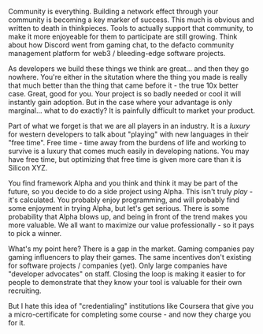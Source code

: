 Community is everything. Building a network effect through your community is becoming a key marker of success. This much is obvious and written to death in thinkpieces. Tools to actually support that community, to make it more enjoyeable for them to participate are still growing. Think about how Discord went from gaming chat, to the defacto community management platform for web3 / bleeding-edge software projects. 

As developers we build these things we think are great... and then they go nowhere. You're either in the situtation where the thing you made is really that much better than the thing that came before it - the true 10x better case. Great, good for you. Your project is so badly needed or cool it will instantly gain adoption. But in the case where your advantage is only marginal... what to do exactly? It is painfully difficult to market your product. 

Part of what we forget is that we are all players in an industry. It is a _luxury_ for western developers to talk about "playing" with new languages in their "free time". Free time - time away from the burdens of life and working to survive is a luxury that comes much easily in developing nations. You may have free time, but optimizing that free time is given more care than it is Silicon XYZ. 

You find framework Alpha and you think and think it may be part of the future, so you decide to do a side project using Alpha. This isn't truly _play_ - it's calculated. You probably enjoy programming, and will probably find some enjoyment in trying Alpha, but let's get serious. There is some probability that Alpha blows up, and being in front of the trend makes you more valuable. We all want to maximize our value professionally - so it pays to pick a winner. 

What's my point here? There is a gap in the market. Gaming companies pay gaming influencers to play their games. The same incentives don't existing for software projects / companies (yet). Only large companies have "developer advocates" on staff. Closing the loop is making it easier to for people to demonstrate that they know your tool is valuable for their own recruiting.

But I hate this idea of "credentialing" institutions like Coursera that give you a micro-certificate for completing some course - and now they charge you for it. 